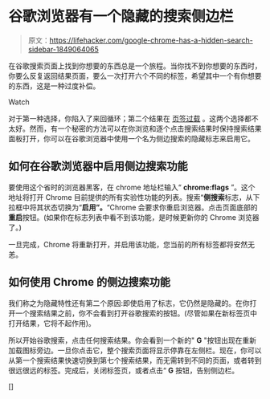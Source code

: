 # 谷歌浏览器有一个隐藏的搜索侧边栏

> 原文：<https://lifehacker.com/google-chrome-has-a-hidden-search-sidebar-1849064065>

在谷歌搜索页面上找到你想要的东西总是一个旅程。当你找不到你想要的东西时，你要么反复返回结果页面，要么一次打开六个不同的标签，希望其中一个有你想要的东西，这是一种过度补偿。

Watch

对于第一种选择，你陷入了来回循环；第二个结果在 [页签过载](https://lifehacker.com/does-having-too-many-tabs-open-really-slow-down-your-br-1848554140) 。这两个选择都不太好。然而，有一个秘密的方法可以在你浏览和逐个点击搜索结果时保持搜索结果面板打开，你可以在谷歌浏览器中使用一个名为侧边搜索的隐藏标志来启用它。

## 如何在谷歌浏览器中启用侧边搜索功能

要使用这个省时的浏览器黑客，在 chrome 地址栏输入“ **chrome:flags** ”。这个地址将打开 Chrome 目前提供的所有实验性功能的列表。搜索“**侧搜索**标志，从下拉框中将其状态切换为“**启用”。**“Chrome 会要求你重启浏览器。点击页面底部的**重启**按钮。(如果你在标志列表中看不到该功能，是时候更新你的 Chrome 浏览器了。)

一旦完成，Chrome 将重新打开，并启用该功能，您当前的所有标签都将安然无恙。

## 如何使用 Chrome 的侧边搜索功能

我们称之为隐藏特性还有第二个原因:即使启用了标志，它仍然是隐藏的。在你打开一个搜索结果之前，你不会看到打开谷歌搜索的按钮。(尽管如果在新标签页中打开结果，它将不起作用)。

所以开始谷歌搜索，点击任何搜索结果。你会看到一个新的" **G** "按钮出现在重新加载图标旁边。一旦你点击它，整个搜索页面将显示停靠在左侧栏。现在，你可以从第一个搜索结果快速切换到第七个搜索结果，而无需转到不同的页面，或者转到很远很远的标签。完成后，关闭标签页，或者点击“ **G** 按钮，告别侧边栏。

[]